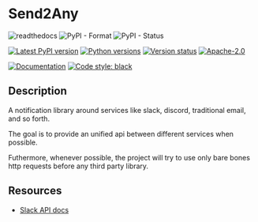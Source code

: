 # Send2Any

![readthedocs](https://readthedocs.org/projects/send2any/badge/?version=latest)
![PyPI - Format](https://img.shields.io/pypi/format/nb_workflows)
![PyPI - Status](https://img.shields.io/pypi/status/nb_workflows)

[![Latest PyPI version](https://img.shields.io/pypi/v/send2any.svg)](https://pypi.python.org/pypi/send2any)
[![Python versions](https://img.shields.io/pypi/pyversions/send2any.svg)](https://pypi.python.org/pypi/send2any)
[![Version status](https://img.shields.io/pypi/status/send2any.svg)](https://pypi.python.org/pypi/send2any)
[![Apache-2.0](https://img.shields.io/pypi/l/send2any.svg)](https://raw.githubusercontent.com/nuxion/main/LICENSE)

[![Documentation](https://readthedocs.org/projects/send2any/badge/?version=latest)](http://send2any.readthedocs.io/en/latest/?badge=latest)
[![Code style: black](https://img.shields.io/badge/code%20style-black-000000.svg)](https://github.com/ambv/black)


## Description 

A notification library around  services like slack, discord, traditional email, and so forth.

The goal is to provide an unified api between different services when possible. 

Futhermore, whenever possible, the project will try to use only bare bones http requests before any third party library. 

## Resources

- [Slack API docs](https://api.slack.com/authentication/basics)

